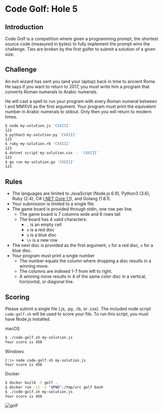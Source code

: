Code Golf: Hole 5
===========================

## Introduction

Code Golf is a competition where given a programming prompt, the shortest source code (measured in bytes) to fully implement the prompt wins the challenge. Ties are broken by the first golfer to submit a solution of a given size.

## Challenge

An evil wizard has sent you (and your laptop) back in time to ancient Rome. He says if you want to return to 2017, you must write him a program that converts Roman numerals to Arabic numerals.

He will cast a spell to run your program with every Roman numeral between I and MMXVII as the first argument. Your program must print the equivalent number in Arabic numerals to stdout. Only then you will return to modern times.

```bash
$ node my-solution.js 'CXXIII'
123
$ python3 my-solution.py 'CXXIII'
123
$ ruby my-solution.rb 'CXXIII'
123
$ dotnet script my-solution.csx -- 'CXXIII'
123
$ go run my-solution.go 'CXXIII'
123
```

## Rules

* The languages are limited to JavaScript (Node.js 6.9), Python3 (3.6), Ruby (2.4), C# ([.NET Core 1.1](https://github.com/filipw/dotnet-script)), and Golang (1.8.1).
* Your submission is limited to a single file.
* The game board is provided through stdin, one row per line.
  * The game board is 7 columns wide and 6 rows tall
  * The board has 4 valid characters:
    * `.` is an empty cell
    * `x` is a red disc
    * `o` is a blue disc
    * `\n` is a new row
* The next disc is provided as the first argument, `x` for a red disc, `o` for a blue disc.
* Your program must print a single number
  * The number equals the column where dropping a disc results in a winning move.
  * The columns are indexed 1-7 from left to right.
  * A winning move results in 4 of the same color disc in a vertical, horizontal, or diagonal line.

## Scoring

Please submit a single file (.js, .py, .rb, or .csx). The included node script `code-golf.sh` will be used to score your file. To run this script, you must have Node.js installed.

macOS
```bash
$ ./code-golf.sh my-solution.js
Your score is 456
```

Windows
```
C:\> node code-golf.sh my-solution.js
Your score is 456
```

Docker
```bash
$ docker build -t golf .
$ docker run -it -v "$PWD":/tmp/src golf bash
$ ./code-golf.sh my-solution.js
Your score is 456
```

![golf](https://media.giphy.com/media/13fTigyJHlacwM/giphy.gif)
